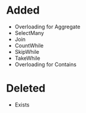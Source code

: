 # Added

* Overloading for Aggregate
* SelectMany
* Join
* CountWhile
* SkipWhile
* TakeWhile
* Overloading for Contains

# Deleted

* Exists